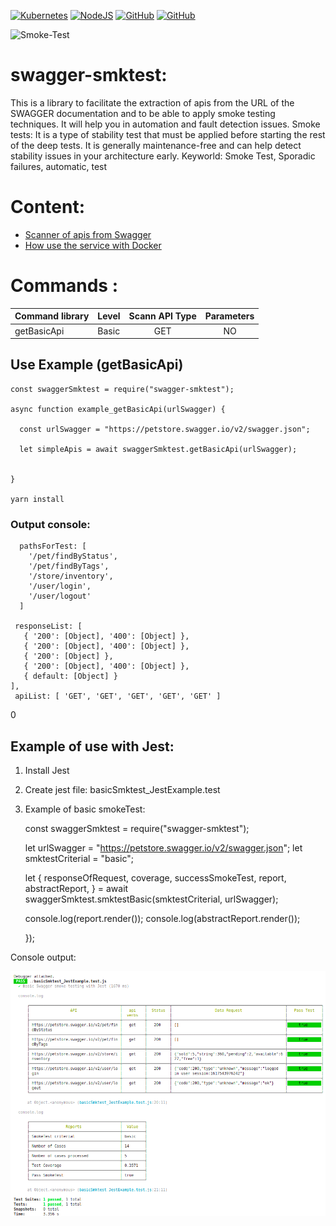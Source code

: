 [![Kubernetes](https://img.shields.io/badge/-kubernetes-3875A0?style=flat-square&logo=kubernetes&logoColor=white&link=https://kubernetes.io/docs/concepts/overview/what-is-kubernetes/)](https://kubernetes.io/docs/concepts/overview/what-is-kubernetes/)
[![NodeJS](https://img.shields.io/badge/-NodeJs-3CA80B?style=flat-square&logo=nodejs&logoColor=white&link=https://nodejs.org/en/)](https://nodejs.org/en/)
[![GitHub](https://img.shields.io/badge/-github-black?style=flat-square&labelColor=black&logo=github&logoColor=white&link)](https://github.com/cecilio-cannav/zipi-smkTest)
[![GitHub](https://img.shields.io/badge/-mongodb-43A617?style=flat-square&labelColor=43A617&logo=mongodb&logoColor=white&link)](https://www.mongodb.com/developer-tools)

<p align="left" src="https://cecilio-cannav.github.io/zipi-smkTest/">
  <img src="https://raw.githubusercontent.com/cecilio-cannav/zipi-smkTest/master/docs/zipi.png" width="256" title="Smoke-Test">
</p>

# swagger-smktest:

This is a library to facilitate the extraction of apis from the URL of the SWAGGER documentation and to be able to apply smoke testing techniques. It will help you in automation and fault detection issues.
Smoke tests: It is a type of stability test that must be applied before starting the rest of the deep tests. It is generally maintenance-free and can help detect stability issues in your architecture early.
Keyworld: Smoke Test, Sporadic failures, automatic, test

# Content:

- [Scanner of apis from Swagger](#markdown-header-span-elements)
- [How use the service with Docker](#markdown-header-span-elements)

# Commands :

| Command library | Level | Scann API Type | Parameters |
| :-------------- | :---- | :------------: | :--------: |
| getBasicApi     | Basic |      GET       |     NO     |

## Use Example (getBasicApi)

    const swaggerSmktest = require("swagger-smktest");

    async function example_getBasicApi(urlSwagger) {

      const urlSwagger = "https://petstore.swagger.io/v2/swagger.json";

      let simpleApis = await swaggerSmktest.getBasicApi(urlSwagger);


    }

    yarn install

### Output console:

      pathsForTest: [
        '/pet/findByStatus',
        '/pet/findByTags',
        '/store/inventory',
        '/user/login',
        '/user/logout'
      ]

     responseList: [
       { '200': [Object], '400': [Object] },
       { '200': [Object], '400': [Object] },
       { '200': [Object] },
       { '200': [Object], '400': [Object] },
       { default: [Object] }
    ],
     apiList: [ 'GET', 'GET', 'GET', 'GET', 'GET' ]

0

## Example of use with Jest:

1.  Install Jest
2.  Create jest file: basicSmktest_JestExample.test

3.  Example of basic smokeTest:

    const swaggerSmktest = require("swagger-smktest");

    let urlSwagger = "https://petstore.swagger.io/v2/swagger.json";
    let smktestCriterial = "basic";

    let {
    responseOfRequest,
    coverage,
    successSmokeTest,
    report,
    abstractReport,
    } = await swaggerSmktest.smktestBasic(smktestCriterial, urlSwagger);

    console.log(report.render());
    console.log(abstractReport.render());

    });

Console output:

![toolss_200px](/documentation/swagger-smktest.png)
